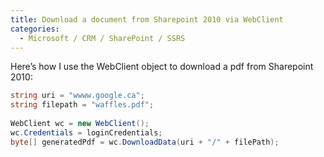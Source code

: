 ```yaml
---
title: Download a document from Sharepoint 2010 via WebClient
categories:
  - Microsoft / CRM / SharePoint / SSRS
---
```



Here’s how I use the WebClient object to download a pdf from Sharepoint 2010:
```csharp
string uri = "wwww.google.ca";
string filepath = "waffles.pdf";
 
WebClient wc = new WebClient();
wc.Credentials = loginCredentials;
byte[] generatedPdf = wc.DownloadData(uri + "/" + filePath);
```